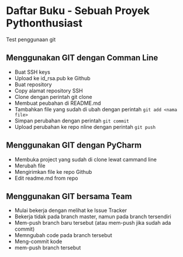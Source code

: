 # Daftar Buku - Sebuah Proyek Pythonthusiast
Test penggunaan git

## Menggunakan GIT dengan Comman Line
- Buat SSH keys
- Upload ke id_rsa.pub ke Github
- Buat repository
- Copy alamat repository SSH
- Clone dengan perintah git clone <alamat repo>
- Membuat peubahan di README.md
- Tambahkan file yang sudah di ubah dengan perintah `git add <nama file>`
- Simpan perubahan dengan perintah `git commit`
- Upload perubahan ke repo nline dengan perintah `git push`

## Menggunakan GIT dengan PyCharm
- Membuka project yang sudah di clone lewat cammand line
- Merubah file
- Mengirimkan file ke repo Github
- Edit readme.md from repo

## Menggunakan GIT bersama Team
- Mulai bekerja dengan melihat ke Issue Tracker
- Bekerja tidak pada branch master, namun pada branch tersendiri
- Mem-push branch baru tersebut (atau mem-push jika sudah ada commit)
- Memngubah code pada branch tersebut
- Meng-commit kode
- mem-push branch tersebut